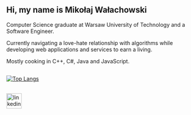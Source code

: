 ## Hi, my name is Mikołaj Wałachowski 
  Computer Science graduate at Warsaw University of Technology and a Software Engineer. 

  Currently navigating a love-hate relationship with algorithms while developing web applications and services to earn a living.
  
  Mostly cooking in C++, C#, Java and JavaScript.
##
<div align="left">

[![Top Langs](https://github-readme-stats.vercel.app/api/top-langs/?username=StiffGitt&layout=compact&exclude_repo=ShoalOfFishGPU&&size_weight=0.5&count_weight=0.5)](https://github.com/anuraghazra/github-readme-stats)

</div>

##

<div align="left">
    <a href="https://www.linkedin.com/in/miko%C5%82aj-wa%C5%82achowski-bb6826271/" target="_blank">
        <img src="https://img.shields.io/static/v1?message=LinkedIn&logo=linkedin&label=&color=0e49a1&logoColor=white&labelColor=&style=for-the-badge" height="40" alt="linkedin logo"/>
    </a>
</div>
